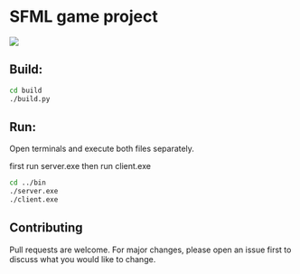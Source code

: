 # SFML game project

![ ](https://www.google.com/imgres?imgurl=https%3A%2F%2Fcdn-shop.adafruit.com%2F1200x900%2F663-00.jpg&imgrefurl=https%3A%2F%2Fwww.adafruit.com%2Fproduct%2F663&tbnid=vQP0JT7EbQYb5M&vet=12ahUKEwie5_eA6PXuAhXSwAIHHRM2CtMQMygAegUIARDgAQ..i&docid=baSTHNGoWpR0hM&w=1200&h=900&q=tux%20penguin&client=ubuntu&ved=2ahUKEwie5_eA6PXuAhXSwAIHHRM2CtMQMygAegUIARDgAQ)


## Build:

```bash
cd build
./build.py
```


## Run:

Open terminals and execute both files separately.

first run server.exe
then run client.exe

```bash
cd ../bin
./server.exe
./client.exe
```

## Contributing
Pull requests are welcome. For major changes, please open an issue first to discuss what you would like to change.


    
